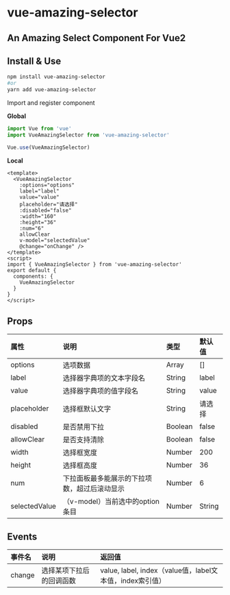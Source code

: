 # vue-amazing-selector

## An Amazing Select Component For Vue2

## Install & Use

```sh
npm install vue-amazing-selector
#or
yarn add vue-amazing-selector
```

Import and register component

**Global**

```js
import Vue from 'vue'
import VueAmazingSelector from 'vue-amazing-selector'

Vue.use(VueAmazingSelector)
```

**Local**

```vue
<template>
  <VueAmazingSelector
    :options="options"
    label="label"
    value="value"
    placeholder="请选择"
    :disabled="false"
    :width="160"
    :height="36"
    :num="6"
    allowClear
    v-model="selectedValue"
    @change="onChange" />
</template>
<script>
import { VueAmazingSelector } from 'vue-amazing-selector'
export default {
  components: {
    VueAmazingSelector
  }
}
</script>
```

## Props

| 属性 | 说明 | 类型 | 默认值 |
| :--- | :--- | :--- | :--- |
options | 选项数据 | Array | []
label | 选择器字典项的文本字段名 | String | label
value | 选择器字典项的值字段名 | String | value
placeholder | 选择框默认文字 | String | 请选择
disabled | 是否禁用下拉 | Boolean | false
allowClear | 是否支持清除 | Boolean | false
width | 选择框宽度 | Number | 200
height | 选择框高度 | Number | 36
num | 下拉面板最多能展示的下拉项数，超过后滚动显示 | Number | 6
selectedValue | （v-model）当前选中的option条目 | Number|String | null

## Events

事件名 | 说明 | 返回值
:--- | :--- | :---
change | 选择某项下拉后的回调函数 | value, label, index（value值，label文本值，index索引值）
